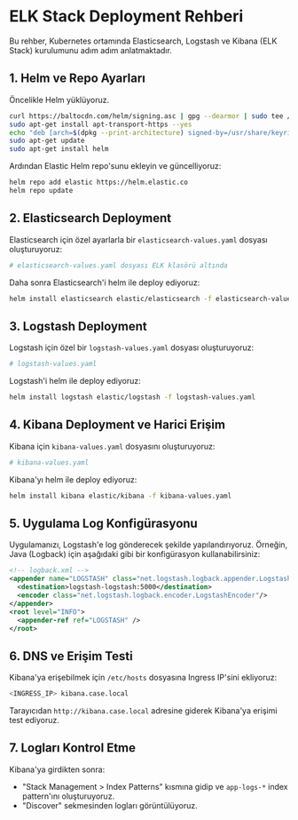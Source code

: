 # ELK Stack Deployment Rehberi

Bu rehber, Kubernetes ortamında Elasticsearch, Logstash ve Kibana (ELK Stack) kurulumunu adım adım anlatmaktadır.

## 1. Helm ve Repo Ayarları
Öncelikle Helm yüklüyoruz.
```bash
curl https://baltocdn.com/helm/signing.asc | gpg --dearmor | sudo tee /usr/share/keyrings/helm.gpg > /dev/null
sudo apt-get install apt-transport-https --yes
echo "deb [arch=$(dpkg --print-architecture) signed-by=/usr/share/keyrings/helm.gpg] https://baltocdn.com/helm/stable/debian/ all main" | sudo tee /etc/apt/sources.list.d/helm-stable-debian.list
sudo apt-get update
sudo apt-get install helm
```

Ardından Elastic Helm repo'sunu ekleyin ve güncelliyoruz:

```bash
helm repo add elastic https://helm.elastic.co
helm repo update
```

## 2. Elasticsearch Deployment
Elasticsearch için özel ayarlarla bir `elasticsearch-values.yaml` dosyası oluşturuyoruz:

```yaml
# elasticsearch-values.yaml dosyası ELK klasörü altında
```

Daha sonra Elasticsearch'i helm ile deploy ediyoruz:

```bash
helm install elasticsearch elastic/elasticsearch -f elasticsearch-values.yaml
```

## 3. Logstash Deployment
Logstash için özel bir `logstash-values.yaml` dosyası oluşturuyoruz:

```yaml
# logstash-values.yaml
```

Logstash'i helm ile deploy ediyoruz:

```bash
helm install logstash elastic/logstash -f logstash-values.yaml
```

## 4. Kibana Deployment ve Harici Erişim
Kibana için `kibana-values.yaml` dosyasını oluşturuyoruz:

```yaml
# kibana-values.yaml
```

Kibana'yı helm ile deploy ediyoruz:

```bash
helm install kibana elastic/kibana -f kibana-values.yaml
```

## 5. Uygulama Log Konfigürasyonu
Uygulamanızı, Logstash'e log gönderecek şekilde yapılandırıyoruz. Örneğin, Java (Logback) için aşağıdaki gibi bir konfigürasyon kullanabilirsiniz:

```xml
<!-- logback.xml -->
<appender name="LOGSTASH" class="net.logstash.logback.appender.LogstashTcpSocketAppender">
  <destination>logstash-logstash:5000</destination>
  <encoder class="net.logstash.logback.encoder.LogstashEncoder"/>
</appender>
<root level="INFO">
  <appender-ref ref="LOGSTASH" />
</root>
```

## 6. DNS ve Erişim Testi
Kibana'ya erişebilmek için `/etc/hosts` dosyasına Ingress IP'sini ekliyoruz:

```bash
<INGRESS_IP> kibana.case.local
```

Tarayıcıdan `http://kibana.case.local` adresine giderek Kibana'ya erişimi test ediyoruz.

## 7. Logları Kontrol Etme
Kibana'ya girdikten sonra:
- "Stack Management > Index Patterns" kısmına gidip ve `app-logs-*` index pattern'ını oluşturuyoruz.
- "Discover" sekmesinden logları görüntülüyoruz.
